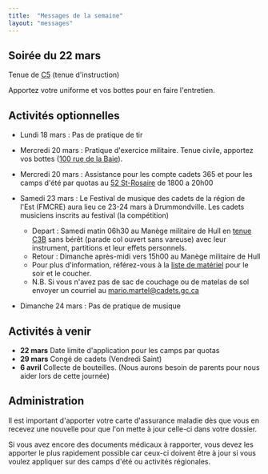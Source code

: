 ```yaml
---
title:  "Messages de la semaine"
layout: "messages"
---
```


## Soirée du 22 mars

Tenue de [C5](https://cc2920.ca/docs/ressources/guide_uniforme.v3.pdf) (tenue d'instruction)

Apportez votre uniforme et vos bottes pour en faire l'entretien.

## Activités optionnelles

-  Lundi 18 mars : Pas de pratique de tir 

-  Mercredi 20 mars : Pratique d'exercice militaire. Tenue civile, apportez vos bottes ([100 rue de la Baie](/information/comment-nous-rejoindre/)).

-  Mercredi 20 mars : Assistance pour les compte cadets 365 et pour les camps d'été par quotas au [52 St-Rosaire](/information/comment-nous-rejoindre/) de 1800 a 20h00
 
 - Samedi 23 mars : Le Festival de musique des cadets de la région de l'Est (FMCRE) aura lieu ce 23-24 mars à Drummondville. Les cadets musiciens inscrits au festival (la compétition)

   - Depart : Samedi matin 06h30 au Manège militaire de Hull en [tenue C3B](https://cc2920.ca/docs/ressources/guide_uniforme.v3.pdf) sans bérêt (parade col ouvert sans vareuse) avec leur instrument, partitions et leur effets personnels.
   - Retour : Dimanche après-midi vers 15h00 au Manège militaire de Hull
   - Pour plus d'information, référez-vous à la [liste de matériel](https://drive.google.com/file/d/1-T-G2lvzg591CmIEIoOG-sp3ew_dsnjf/view?usp=sharing) pour le soir et le coucher.
   - N.B. Si vous n'avez pas de sac de couchage ou de matelas de sol envoyer un courriel au <mario.martel@cadets.gc.ca>
     
 - Dimanche 24 mars : Pas de pratique de musique
   

## Activités à venir

- **22 mars** Date limite d'application pour les camps par quotas
- **29 mars** Congé de cadets (Vendredi Saint)
- **6 avril** Collecte de bouteilles. (Nous aurons besoin de parents pour nous aider lors de cette journée)

## Administration

Il est important d'apporter votre carte d'assurance maladie dès que vous en recevez une nouvelle pour que l'on mette à jour celle-ci dans votre dossier.

Si vous avez encore des documents médicaux à rapporter, vous devez les apporter le plus rapidement possible car ceux-ci doivent être à jour si vous voulez appliquer sur des camps d'été ou activités régionales.
  
